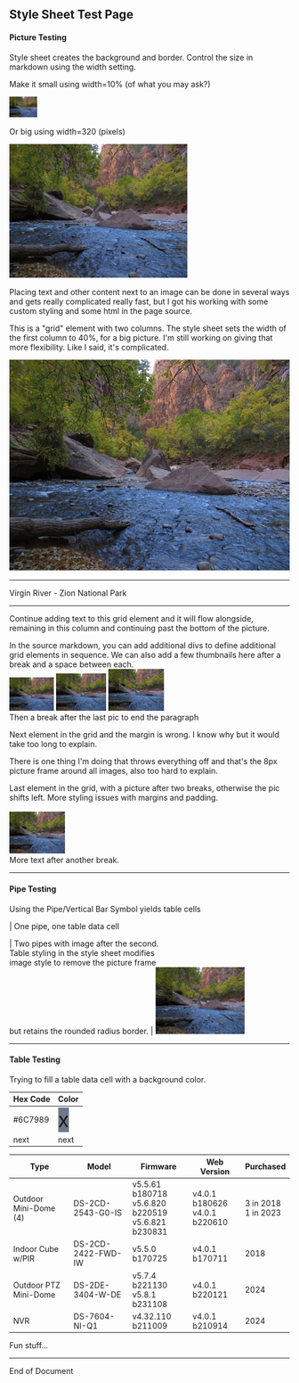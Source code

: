 ## Style Sheet Test Page

#### Picture Testing
Style sheet creates the background and border. Control the size in markdown using the width setting.

Make it small using width=10% (of what you may ask?)

<img width="10%" src="assets/images/zion-np.jpg" alt="Bike">

Or big using width=320 (pixels)

<img width="320" src="assets/images/zion-np.jpg">

Placing text and other content next to an image can be done in several ways and gets really complicated really fast, but I got his working with some custom styling and some html in the page source.

This is a "grid" element with two columns. The style sheet sets the width of the first column to 40%, for a big picture. I'm still working on giving that more flexibility. Like I said, it's complicated.

<div class="image-grid">
<div class="item1">
    <img src="assets/images/zion-np.jpg">
</div>
<div class="item2">
<hr>
<p>Virgin River - Zion National Park</p>
<hr>
<p>Continue adding text to this grid element and it will flow alongside, remaining in this column and continuing past the bottom of the picture.</p>
<p>In the source markdown, you can add additional divs to define additional grid elements in sequence. We can also add a few thumbnails here after a break and a space between each.<br>
<img width="80" src="assets/images/zion-np.jpg"> 
<img width="90" src="assets/images/zion-np.jpg"> 
<img width="100" src="assets/images/zion-np.jpg"><br>
Then a break after the last pic to end the paragraph</p>
</div>
<div class="item3">
<p>Next element in the grid and the margin is wrong. I know why but it would take too long to explain.</p>
<p>There is one thing I'm doing that throws everything off and that's the 8px picture frame around all images, also too hard to explain.</p>
</div>
<div class="item4">
<p>Last element in the grid, with a picture after two breaks, otherwise the pic shifts left. More styling issues with margins and padding.<br><br>
<img width="100" src="assets/images/zion-np.jpg"><br>
More text after another break.</p>
</div>
</div>

---

#### Pipe Testing
Using the Pipe/Vertical Bar Symbol yields table cells

| One pipe, one table data cell

| Two pipes with image after the second.<br>Table styling in the style sheet modifies<br>image style to remove the picture frame<br>but retains the rounded radius border. | <img width="160" src="assets/images/zion-np.jpg">

---

#### Table Testing
Trying to fill a table data cell with a background color.

| Hex Code | Color |
| -------- | ----- |
| #6C7989 | <span style="font-size:36px;height:36px;width:36px;background:#6C7989;"> x </span> |
| next | next |

| Type | Model | Firmware | Web Version | Purchased |
| ---- | ----- | -------- | ----------- | --------- |
| Outdoor Mini-Dome (4) | DS-2CD-2543-G0-IS | v5.5.61 b180718<br>v5.6.820 b220519<br>v5.6.821 b230831 | v4.0.1 b180626<br>v4.0.1 b220610 | 3 in 2018<br>1 in 2023 |
| Indoor Cube w/PIR | DS-2CD-2422-FWD-IW | v5.5.0 b170725 | v4.0.1 b170711 | 2018  |
| Outdoor PTZ Mini-Dome | DS-2DE-3404-W-DE | v5.7.4 b221130<br>v5.8.1 b231108 | v4.0.1 b220121 | 2024 |
| NVR | DS-7604-NI-Q1 | v4.32.110 b211009 | v4.0.1 b210914 | 2024 |

Fun stuff...

---

End of Document

